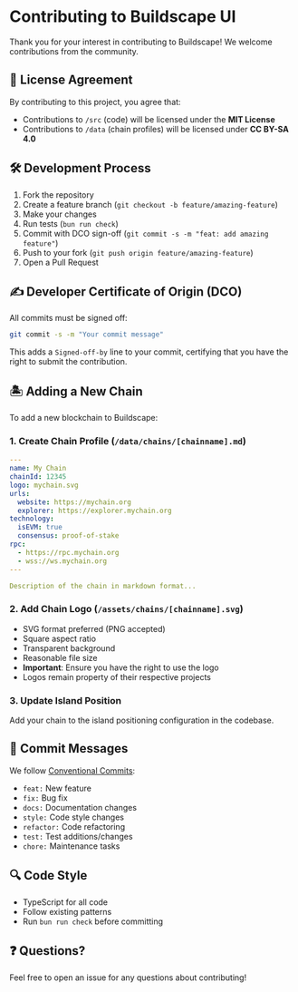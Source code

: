 # Contributing to Buildscape UI

Thank you for your interest in contributing to Buildscape! We welcome contributions from the community.

## 📜 License Agreement

By contributing to this project, you agree that:

- Contributions to `/src` (code) will be licensed under the **MIT License**
- Contributions to `/data` (chain profiles) will be licensed under **CC BY-SA 4.0**

## 🛠️ Development Process

1. Fork the repository
2. Create a feature branch (`git checkout -b feature/amazing-feature`)
3. Make your changes
4. Run tests (`bun run check`)
5. Commit with DCO sign-off (`git commit -s -m "feat: add amazing feature"`)
6. Push to your fork (`git push origin feature/amazing-feature`)
7. Open a Pull Request

## ✍️ Developer Certificate of Origin (DCO)

All commits must be signed off:

```bash
git commit -s -m "Your commit message"
```

This adds a `Signed-off-by` line to your commit, certifying that you have the right to submit the contribution.

## 🏝️ Adding a New Chain

To add a new blockchain to Buildscape:

### 1. Create Chain Profile (`/data/chains/[chainname].md`)

```yaml
---
name: My Chain
chainId: 12345
logo: mychain.svg
urls:
  website: https://mychain.org
  explorer: https://explorer.mychain.org
technology:
  isEVM: true
  consensus: proof-of-stake
rpc:
  - https://rpc.mychain.org
  - wss://ws.mychain.org
---

Description of the chain in markdown format...
```

### 2. Add Chain Logo (`/assets/chains/[chainname].svg`)

- SVG format preferred (PNG accepted)
- Square aspect ratio
- Transparent background
- Reasonable file size
- **Important**: Ensure you have the right to use the logo
- Logos remain property of their respective projects

### 3. Update Island Position

Add your chain to the island positioning configuration in the codebase.

## 📝 Commit Messages

We follow [Conventional Commits](https://www.conventionalcommits.org/):

- `feat:` New feature
- `fix:` Bug fix
- `docs:` Documentation changes
- `style:` Code style changes
- `refactor:` Code refactoring
- `test:` Test additions/changes
- `chore:` Maintenance tasks

## 🔍 Code Style

- TypeScript for all code
- Follow existing patterns
- Run `bun run check` before committing

## ❓ Questions?

Feel free to open an issue for any questions about contributing!